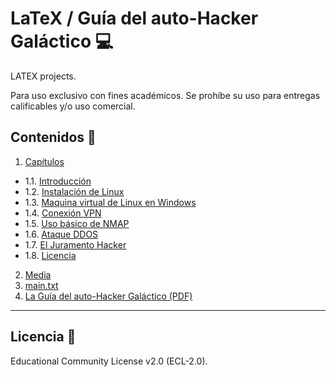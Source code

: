 # LaTeX / Guía del auto-Hacker Galáctico 💻
LATEX projects.

Para uso exclusivo con fines académicos. Se prohíbe su uso para entregas calificables y/o uso comercial.
## Contenidos 📁
1. [Capítulos](https://github.com/FerMdez/LaTeX/tree/master/Gu%C3%ADa%20del%20auto-Hacker%20Gal%C3%A1ctico/Capitulos)
* 1.1. [Introducción](https://github.com/FerMdez/LaTeX/blob/master/Gu%C3%ADa%20del%20auto-Hacker%20Gal%C3%A1ctico/Capitulos/1.Introduccion.tex)
* 1.2. [Instalación de Linux](https://github.com/FerMdez/LaTeX/blob/master/Gu%C3%ADa%20del%20auto-Hacker%20Gal%C3%A1ctico/Capitulos/2.Instalacion_De_Linux.tex)
* 1.3. [Maquina virtual de Linux en Windows](https://github.com/FerMdez/LaTeX/blob/master/Gu%C3%ADa%20del%20auto-Hacker%20Gal%C3%A1ctico/Capitulos/3.Maquina_Virual_en_Windows.tex)
* 1.4. [Conexión VPN](https://github.com/FerMdez/LaTeX/blob/master/Gu%C3%ADa%20del%20auto-Hacker%20Gal%C3%A1ctico/Capitulos/4.Conexion_VPN.tex)
* 1.5. [Uso básico de NMAP](https://github.com/FerMdez/LaTeX/blob/master/Gu%C3%ADa%20del%20auto-Hacker%20Gal%C3%A1ctico/Capitulos/5.Uso_de_NMAP.tex)
* 1.6. [Ataque DDOS](https://github.com/FerMdez/LaTeX/blob/master/Gu%C3%ADa%20del%20auto-Hacker%20Gal%C3%A1ctico/Capitulos/6.Ataque_Denegacion_Servicio_DDOS.tex)
* 1.7. [El Juramento Hacker](https://github.com/FerMdez/LaTeX/blob/master/Gu%C3%ADa%20del%20auto-Hacker%20Gal%C3%A1ctico/Capitulos/7.El_juramento_hacker.tex)
* 1.8. [Licencia](https://github.com/FerMdez/LaTeX/blob/master/Gu%C3%ADa%20del%20auto-Hacker%20Gal%C3%A1ctico/Capitulos/8.Licencia.tex)
2. [Media](https://github.com/FerMdez/LaTeX/tree/master/Gu%C3%ADa%20del%20auto-Hacker%20Gal%C3%A1ctico/Media)
3. [main.txt](https://github.com/FerMdez/LaTeX/blob/master/Gu%C3%ADa%20del%20auto-Hacker%20Gal%C3%A1ctico/main.tex)
4. [La Guía del auto-Hacker Galáctico (PDF)](https://github.com/FerMdez/LaTeX/blob/master/Gu%C3%ADa%20del%20auto-Hacker%20Gal%C3%A1ctico/Guia_del_auto_Hacker_Galactico.pdf)
***
## Licencia 📄 
Educational Community License v2.0 (ECL-2.0).

